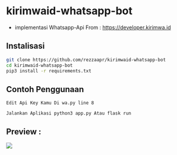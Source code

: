 # kirimwaid-whatsapp-bot
* implementasi Whatsapp-Api From : https://developer.kirimwa.id

## Instalisasi
```bash
git clone https://github.com/rezzaapr/kirimwaid-whatsapp-bot
cd kirimwaid-whatsapp-bot
pip3 install -r requirements.txt

```

## Contoh Penggunaan
```
Edit Api Key Kamu Di wa.py line 8

Jalankan Aplikasi python3 app.py Atau flask run

```
## Preview : 

<img src="https://user-images.githubusercontent.com/58212770/135748611-90698bba-0e3b-464b-a4b1-5fcce9bafaad.gif">
